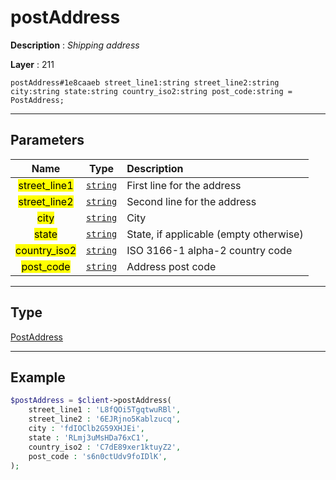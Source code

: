 # postAddress

**Description** : *Shipping address*

**Layer** : 211

```tl
postAddress#1e8caaeb street_line1:string street_line2:string city:string state:string country_iso2:string post_code:string = PostAddress;
```

---

## Parameters

| Name | Type | Description |
| :---: | :---: | :--- |
| <mark>street_line1</mark> | [`string`](type/string) | First line for the address |
| <mark>street_line2</mark> | [`string`](type/string) | Second line for the address |
| <mark>city</mark> | [`string`](type/string) | City |
| <mark>state</mark> | [`string`](type/string) | State, if applicable (empty otherwise) |
| <mark>country_iso2</mark> | [`string`](type/string) | ISO 3166-1 alpha-2 country code |
| <mark>post_code</mark> | [`string`](type/string) | Address post code |

---

## Type

[PostAddress](type/PostAddress)

---

## Example

```php
$postAddress = $client->postAddress(
	street_line1 : 'L8fQOi5TgqtwuRBl',
	street_line2 : '6EJRjno5Kablzucq',
	city : 'fdIOClb2G59XHJEi',
	state : 'RLmj3uMsHDa76xC1',
	country_iso2 : 'C7dE89xer1ktuyZ2',
	post_code : 's6n0ctUdv9foIDlK',
);
```
